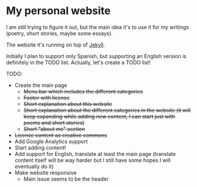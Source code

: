 # My personal website

I am still trying to figure it out, but the main idea it's to use it for my writings (poetry, short stories, maybe some essays).

The website it's running on top of [Jekyll](https://jekyllrb.com/).

Initially I plan to support only Spanish, but supporting an English version is definitely in the TODO list. Actually, let's create a TODO list!

TODO:
* Create the main page
   * ~~Menu bar which includes the different categories~~
   * ~~Footer with license~~
   * ~~Short explanation about this website~~
   * ~~Short explanation about the different categories in the website (it will keep expanding while adding new content, I can start just with poems and short stories)~~
   * ~~Short "about me" section~~
* ~~License content as creative commons~~
* Add Google Analytics support
* Start adding content!
* Add support for English, translate at least the main page (translate content itself will be way harder but I still have some hopes I will eventually do it)
* Make website responsive
   * Main issue seems to be the header

